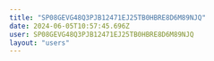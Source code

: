 ```yaml
---
title: "SP08GEVG48Q3PJB12471EJ25TB0HBRE8D6M89NJQ"
date: 2024-06-05T10:57:45.696Z
user: SP08GEVG48Q3PJB12471EJ25TB0HBRE8D6M89NJQ
layout: "users"
---
```

    